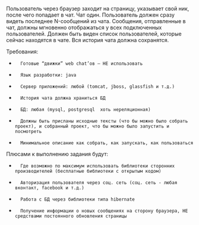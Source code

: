 Пользователь через браузер заходит на страницу, указывает свой ник, после чего попадает в чат. Чат один. Пользователь
должен сразу видеть последнее N-сообщений из чата. Сообщения, отправленные в чат, должны мгновенно отображаться у всех
подключенных пользователей. Должен быть виден список пользователей, которые сейчас находятся в чате. Вся история чата
должна сохранятся.

Требования:

-       Готовые “движки” web chat’ов – НЕ использовать

-       Язык разработки: java

-       Сервер приложений: любой (tomcat, jboss, glassfish и т.д.)

-       История чата должна храниться БД

-       БД: любая (mysql, postgresql  хоть нереляционная)

-       Должны быть присланы исходные тексты (что бы можно было собрать проект), и собранный проект, что бы можно было запустить и посмотреть

-       Минимальное описание как собрать, как запускать, как пользоваться

Плюсами к выполнению задания будут:

-       Где возможно по максимум использовать библиотеки сторонних производителей (бесплатные библиотеки с открытым кодом)

-       Авторизация пользователя через соц. сеть (соц. сеть - любая вконтакт, facebook и т.д.)

-       Работа с БД через библиотеки типа hibernate

-       Получение информации о новых сообщениях на сторону браузера, НЕ средствами постоянного обновления страницы